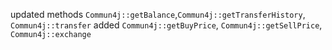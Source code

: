 updated methods `Commun4j::getBalance`,`Commun4j::getTransferHistory`, `Commun4j::transfer`
added `Commun4j::getBuyPrice`, `Commun4j::getSellPrice`, `Commun4j::exchange`
